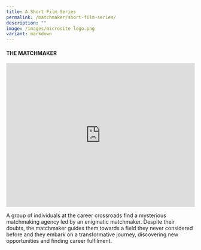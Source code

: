 ```yaml
---
title: A Short Film Series
permalink: /matchmaker/short-film-series/
description: ""
image: /images/microsite logo.png
variant: markdown
---
```

#### THE MATCHMAKER

<iframe allowfullscreen="" allow="accelerometer; autoplay; clipboard-write; encrypted-media; gyroscope; picture-in-picture; web-share" frameborder="0" title="YouTube video player" src="https://www.youtube.com/embed/1rbu6PWARtw?si=dDuz8BSxvPsLGLPx" height="385" width="100%"></iframe>

A group of individuals at the career crossroads find a mysterious matchmaking agency led by an enigmatic matchmaker. Despite their doubts, the matchmaker guides them towards a field they never considered before and they embark on a transformative journey, discovering new opportunities and finding career fulfilment. 
	
